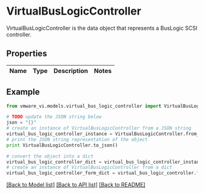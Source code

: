 # VirtualBusLogicController

VirtualBusLogicController is the data object that represents a BusLogic SCSI controller. 

## Properties
Name | Type | Description | Notes
------------ | ------------- | ------------- | -------------

## Example

```python
from vmware_vi.models.virtual_bus_logic_controller import VirtualBusLogicController

# TODO update the JSON string below
json = "{}"
# create an instance of VirtualBusLogicController from a JSON string
virtual_bus_logic_controller_instance = VirtualBusLogicController.from_json(json)
# print the JSON string representation of the object
print VirtualBusLogicController.to_json()

# convert the object into a dict
virtual_bus_logic_controller_dict = virtual_bus_logic_controller_instance.to_dict()
# create an instance of VirtualBusLogicController from a dict
virtual_bus_logic_controller_form_dict = virtual_bus_logic_controller.from_dict(virtual_bus_logic_controller_dict)
```
[[Back to Model list]](../README.md#documentation-for-models) [[Back to API list]](../README.md#documentation-for-api-endpoints) [[Back to README]](../README.md)


